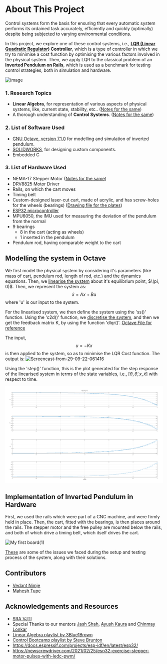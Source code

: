 # About This Project
Control systems form the basis for ensuring that every automatic system performs its ordained task accurately, efficiently and quickly (optimally) despite being subjected to varying environmental conditions.

In this project, we explore one of these control systems, i.e., **[LQR (Linear Quadratic Regulator)](./Notes/Vedant/Control_Bootcamp_Vedant.md) Controller**, which is a type of controller in which we try to minimise a cost function by optimising the various factors involved in the physical system. Then, we apply LQR to the classical problem of an **Inverted Pendulum on Rails**, which is used as a benchmark for testing control strategies, both in simulation and hardware.


 ![image](https://user-images.githubusercontent.com/103848930/193101549-694b60c1-498a-4eb1-9eca-13f6805558b5.png)



### 1. Research Topics
* **Linear Algebra**, for representation of various aspects of physical systems, like, current state, stability, etc.. ([Notes for the same](./Notes/Mahesh/LA_Notes_Mahesh.md))
* A thorough understanding of **Control Systems**. ([Notes for the same](./Notes/Mahesh/ControlBootcamp_Notes_Mahesh.md))

### 2. List of Software Used
* [GNU Octave, version 7.1.0](https://octave.org/) for modelling and simulation of inverted pendulum. 
* [SOLIDWORKS](https://www.solidworks.com/), for designing custom components.
* Embedded C

### 3. List of Hardware Used
* NEMA-17 Stepper Motor ([Notes for the same](./Notes/Mahesh/Controlling_Stepper_Motor.md))
* DRV8825 Motor Driver
* Rails, on which the cart moves
* Timing belt
* Custom-designed laser-cut cart, made of acrylic, and has screw-holes for the wheels (bearings) ([Drawing file for the plates](./Cart_design/side_plate.pdf))
* [ESP32 microcontroller](https://docs.espressif.com/projects/esp-idf/en/latest/esp32/)
* MPU6050, the IMU used for measuring the deviation of the pendulum from the normal
* 9 bearings
  * 8 in the cart (acting as wheels)
  * 1 inserted in the pendulum 
* Pendulum rod, having comparable weight to the cart


## Modelling the system in Octave
We first model the physical system by considering it's parameters (like mass of cart, pendulum rod, length of rod, etc.) and the dynamics equations. Then, we [linearise the system](https://github.com/vrnimje/Inverted-LQR-Bot-Eklavya/blob/develop/Notes/Mahesh/ControlBootcamp_Notes_Mahesh.md#linearizing-around-a-fixed-point) about it's equilibrium point, $\(pi, 0)$. Then, we represent the system as: 
$$\dot{x} = Ax + Bu$$ 
where 'u' is our input to the system. 

For the linearised system, we then define the system using the 'ss()' function. Using the 'c2d()' function, we [discretise the system](https://github.com/vrnimje/Inverted-LQR-Bot-Eklavya/blob/develop/Notes/Vedant/Control_Bootcamp_Vedant.md#3-linearising-around-a-fixed-point), and then we get the feedback matrix K, by using the function 'dlqr()'. [Octave File for reference](./Octave_Tasks/Vedant_Task_1/Inverted_Pendulum.m)<br>

The input,
$$u = -Kx$$
is then applied to the system, so as to minimise the LQR Cost function. The output is: 
![Screencast-from-29-09-22-061416](https://user-images.githubusercontent.com/103848930/193095170-ae7c0de0-c5a4-43df-be26-f1580bf4394c.gif)


Using the 'step()' function, this is the plot generated for the step response of the linearised system in terms of the state variables, i.e., 
$[\theta, \dot{\theta}, x, \dot{x}]$ with respect to time.

![Step Response](Notes/Vedant/assets/step_response.png)

## Implementation of Inverted Pendulum in Hardware
First, we used the rails which were part of a CNC machine, and were firmly held in place. Then, the cart, fitted with the bearings, is then places around the rails. The stepper motor and the free pulley are mounted below the rails, and both of which drive a timing belt, which itself drives the cart. 

![My first board(1)](https://user-images.githubusercontent.com/103848930/193186818-cdafd9c1-1da0-4378-8d9f-5a9479d1179c.jpg)

[These](./hardware_issues.md) are some of the issues we faced during the setup and testing process of the system, along with their solutions.


## Contributors
* [Vedant Nimje](https://github.com/vrnimje)
* [Mahesh Tupe](https://github.com/Asc91)

## Acknowledgements and Resources
* [SRA VJTI](https://github.com/SRA-VJTI)
* Special Thanks to our mentors [Jash Shah](https://github.com/Jash-Shah), [Ayush Kaura](https://github.com/Ayush-Kaura) and [Chinmay Lonkar](https://github.com/ChinmayLonkar)
* [Linear Algebra playlist by 3Blue1Brown](https://www.youtube.com/playlist?list=PL0-GT3co4r2y2YErbmuJw2L5tW4Ew2O5B)
* [Control Bootcamp playlist by Steve Brunton](https://www.youtube.com/playlist?list=PLMrJAkhIeNNR20Mz-VpzgfQs5zrYi085m)
* https://docs.espressif.com/projects/esp-idf/en/latest/esp32/
* https://newscrewdriver.com/2021/02/25/esp32-exercise-stepper-motor-pulses-with-ledc-pwm/






